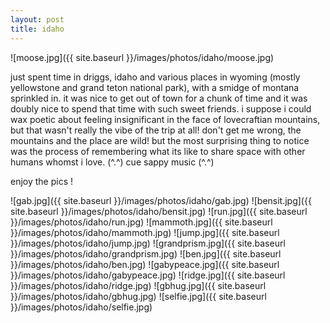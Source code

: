 ```yaml
---
layout: post
title: idaho
---
```


![moose.jpg]({{ site.baseurl }}/images/photos/idaho/moose.jpg)

just spent time in driggs, idaho and various places in wyoming (mostly yellowstone and grand teton national park), with a smidge of montana sprinkled in.  it was nice to get out of town for a chunk of time and it was doubly nice to spend that time with such sweet friends.  i suppose i could wax poetic about feeling insignificant in the face of lovecraftian mountains, but that wasn't really the vibe of the trip at all! don't get me wrong, the mountains and the place are wild! but the most surprising thing to notice was the process of remembering what its like to share space with other humans whomst i love.  (^.^) cue sappy music (^.^)

enjoy the pics !

![gab.jpg]({{ site.baseurl }}/images/photos/idaho/gab.jpg)
![bensit.jpg]({{ site.baseurl }}/images/photos/idaho/bensit.jpg)
![run.jpg]({{ site.baseurl }}/images/photos/idaho/run.jpg)
![mammoth.jpg]({{ site.baseurl }}/images/photos/idaho/mammoth.jpg)
![jump.jpg]({{ site.baseurl }}/images/photos/idaho/jump.jpg)
![grandprism.jpg]({{ site.baseurl }}/images/photos/idaho/grandprism.jpg)
![ben.jpg]({{ site.baseurl }}/images/photos/idaho/ben.jpg)
![gabypeace.jpg]({{ site.baseurl }}/images/photos/idaho/gabypeace.jpg)
![ridge.jpg]({{ site.baseurl }}/images/photos/idaho/ridge.jpg)
![gbhug.jpg]({{ site.baseurl }}/images/photos/idaho/gbhug.jpg)
![selfie.jpg]({{ site.baseurl }}/images/photos/idaho/selfie.jpg)
